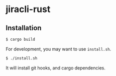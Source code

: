 # jiracli-rust

## Installation

```bash
$ cargo build
```

For development, you may want to use `install.sh`.

```bash
$ ./install.sh
```

It will install git hooks, and cargo dependencies.

